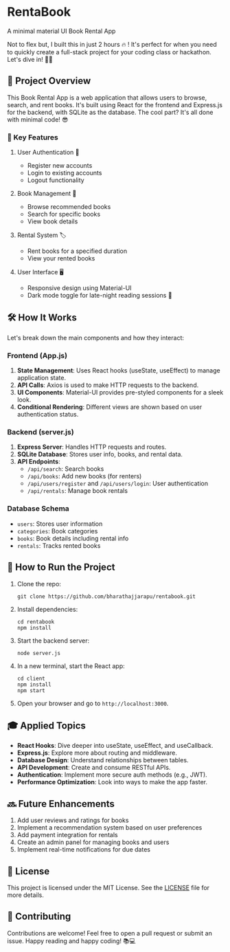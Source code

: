 # RentaBook
A minimal material UI Book Rental App

Not to flex but, I built this in just 2 hours 🔥 ! It's perfect for when you need to quickly create a full-stack project for your coding class or hackathon. Let's dive in! 🏊‍♂️

## 🎨 Project Overview

This Book Rental App is a web application that allows users to browse, search, and rent books. It's built using React for the frontend and Express.js for the backend, with SQLite as the database. The cool part? It's all done with minimal code! 😎

### 🌟 Key Features

1. User Authentication 🔐
   - Register new accounts
   - Login to existing accounts
   - Logout functionality

2. Book Management 📖
   - Browse recommended books
   - Search for specific books
   - View book details

3. Rental System 🏷️
   - Rent books for a specified duration
   - View your rented books

4. User Interface 🖥️
   - Responsive design using Material-UI
   - Dark mode toggle for late-night reading sessions 🌙

## 🛠️ How It Works

Let's break down the main components and how they interact:

### Frontend (App.js)

1. **State Management**: Uses React hooks (useState, useEffect) to manage application state.
2. **API Calls**: Axios is used to make HTTP requests to the backend.
3. **UI Components**: Material-UI provides pre-styled components for a sleek look.
4. **Conditional Rendering**: Different views are shown based on user authentication status.

### Backend (server.js)

1. **Express Server**: Handles HTTP requests and routes.
2. **SQLite Database**: Stores user info, books, and rental data.
3. **API Endpoints**: 
   - `/api/search`: Search books
   - `/api/books`: Add new books (for renters)
   - `/api/users/register` and `/api/users/login`: User authentication
   - `/api/rentals`: Manage book rentals

### Database Schema

- `users`: Stores user information
- `categories`: Book categories
- `books`: Book details including rental info
- `rentals`: Tracks rented books

## 🚀 How to Run the Project

1. Clone the repo:
   ```
   git clone https://github.com/bharathajjarapu/rentabook.git
   ```

2. Install dependencies:
   ```
   cd rentabook
   npm install
   ```

3. Start the backend server:
   ```
   node server.js
   ```

4. In a new terminal, start the React app:
   ```
   cd client
   npm install
   npm start
   ```

5. Open your browser and go to `http://localhost:3000`.

## 🎓 Applied Topics

- **React Hooks**: Dive deeper into useState, useEffect, and useCallback.
- **Express.js**: Explore more about routing and middleware.
- **Database Design**: Understand relationships between tables.
- **API Development**: Create and consume RESTful APIs.
- **Authentication**: Implement more secure auth methods (e.g., JWT).
- **Performance Optimization**: Look into ways to make the app faster.

## 🔜 Future Enhancements

1. Add user reviews and ratings for books
2. Implement a recommendation system based on user preferences
3. Add payment integration for rentals
4. Create an admin panel for managing books and users
5. Implement real-time notifications for due dates

## 📜 License

This project is licensed under the MIT License. See the [LICENSE](LICENSE) file for more details.

## 🤝 Contributing

Contributions are welcome! Feel free to open a pull request or submit an issue.
Happy reading and happy coding! 📚💻
